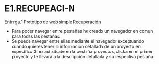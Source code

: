 # E1.RECUPEACI-N
Entrega.1 Prototipo de web simple Recuperación

- Para poder navegar entre pestañas he creado un navegador en comun para todas las pestañas.
- Se puede navegar entre ellas mediante el navegador exceptuando cuando quieres tener la información detallada de un proyecto en especifico.Si es asi situate en la pestaña
proyectos, clicka en el primer proyecto y  te llevará a la descripción detallada y su respectiva pestaña.
